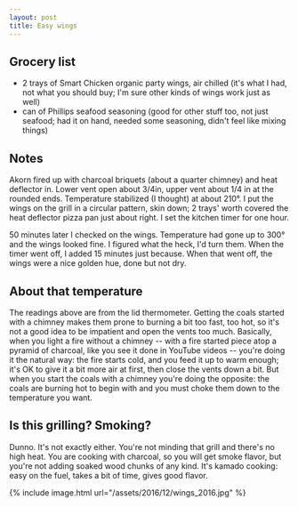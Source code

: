 ```yaml
---
layout: post
title: Easy wings
---
```


## Grocery list

 * 2 trays of Smart Chicken organic party wings, air chilled (it's what I had, not what you should buy; I'm sure other kinds of wings work just as well)
 * can of Phillips seafood seasoning (good for other stuff too, not just seafood; had it on hand, needed some seasoning, didn't feel like mixing things)

## Notes

Akorn fired up with charcoal briquets (about a quarter chimney) and heat deflector in. Lower vent open about 3/4in, upper vent about 1/4 in at the rounded ends. Temperature stabilized (I thought) at about 210&deg;. I put the wings on the grill in a circular pattern, skin down; 2 trays' worth covered the heat deflector pizza pan just about right. I set the kitchen timer for one hour.

50 minutes later I checked on the wings. Temperature had gone up to 300&deg; and the wings looked fine. I figured what the heck, I'd turn them. When the timer went off, I added 15 minutes just because. When that went off, the wings were a nice golden hue, done but not dry. 

## About that temperature

The readings above are from the lid thermometer. Getting the coals started with a chimney makes them prone to burning a bit too fast, too hot, so it's not a good idea to be impatient and open the vents too much. Basically, when you light a fire without a chimney -- with a fire started piece atop a pyramid of charcoal, like you see it done in YouTube videos -- you're doing it the natural way: the fire starts cold, and you feed it up to warm enough; it's OK to give it a bit more air at first, then close the vents down a bit. But when you start the coals with a chimney you're doing the opposite: the coals are burning hot to begin with and you must choke them down to the temperature you want. 

## Is this grilling? Smoking?

Dunno. It's not exactly either. You're not minding that grill and there's no high heat. You are cooking with charcoal, so you will get smoke flavor, but you're not adding soaked wood chunks of any kind. It's kamado cooking: easy on the fuel, takes a bit of time, gives good flavor.


{% include image.html url="/assets/2016/12/wings_2016.jpg" %} 
